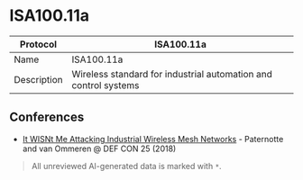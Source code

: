 # ISA100.11a

| Protocol | ISA100.11a |
|---|---|
| Name | ISA100.11a |
| Description | Wireless standard for industrial automation and control systems |

## Conferences
- [It WISNt Me Attacking Industrial Wireless Mesh Networks](https://www.youtube.com/watch?v=-WfP2VVhTt0) - Paternotte and van Ommeren @ DEF CON 25 (2018)

> All unreviewed AI-generated data is marked with `*`.
